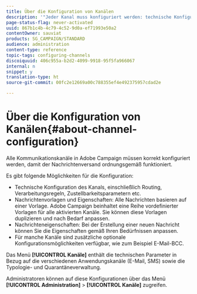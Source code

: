 ```yaml
---
title: Über die Konfiguration von Kanälen
description: '"Jeder Kanal muss konfiguriert werden: technische Konfiguration, Nachrichteneigenschaften und Vorlagen."'
page-status-flag: never-activated
uuid: 867b1c4b-4c79-4c52-9d0a-ef71993e50a2
contentOwner: sauviat
products: SG_CAMPAIGN/STANDARD
audience: administration
content-type: reference
topic-tags: configuring-channels
discoiquuid: 406c955a-b2d2-4099-9918-95f5fa966067
internal: n
snippet: y
translation-type: ht
source-git-commit: 00fc2e12669a00c788355ef4e492375957cdad2e

---
```



# Über die Konfiguration von Kanälen{#about-channel-configuration}

Alle Kommunikationskanäle in Adobe Campaign müssen korrekt konfiguriert werden, damit der Nachrichtenversand ordnungsgemäß funktioniert.

Es gibt folgende Möglichkeiten für die Konfiguration:

* Technische Konfiguration des Kanals, einschließlich Routing, Verarbeitungsregeln, Zustellbarkeitsparametern etc.
* Nachrichtenvorlagen und Eigenschaften: Alle Nachrichten basieren auf einer Vorlage. Adobe Campaign beinhaltet eine Reihe vordefinierter Vorlagen für alle aktivierten Kanäle. Sie können diese Vorlagen duplizieren und nach Bedarf anpassen.
* Nachrichteneigenschaften: Bei der Erstellung einer neuen Nachricht können Sie die Eigenschaften gemäß Ihren Bedürfnissen anpassen.
* Für manche Kanäle sind zusätzliche optionale Konfigurationsmöglichkeiten verfügbar, wie zum Beispiel E-Mail-BCC.

Das Menü **[!UICONTROL Kanäle]** enthält die technischen Parameter in Bezug auf die verschiedenen Anwendungskanäle (E-Mail, SMS) sowie die Typologie- und Quarantäneverwaltung.

Administratoren können auf diese Konfigurationen über das Menü **[!UICONTROL Administration]** &gt; **[!UICONTROL Kanäle]** zugreifen.
